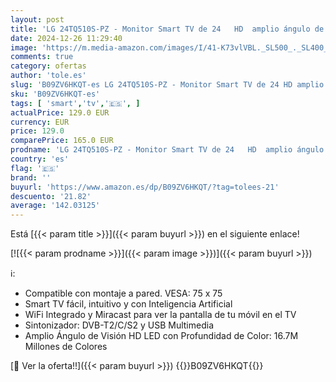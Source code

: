```yaml
---
layout: post
title: 'LG 24TQ510S-PZ - Monitor Smart TV de 24   HD  amplio ángulo de visión  LED con Profundidad de Color  WebOS22  Asistentes de Voz  ThinQ  Google y ALEXA   Compatible con apps de Cloud Gaming: Stadia'
date: 2024-12-26 11:29:40
image: 'https://m.media-amazon.com/images/I/41-K73vlVBL._SL500_._SL400_.jpg'
comments: true
category: ofertas
author: 'tole.es'
slug: 'B09ZV6HKQT-es LG 24TQ510S-PZ - Monitor Smart TV de 24 HD amplio ángulo...'
sku: 'B09ZV6HKQT-es'
tags: [ 'smart','tv','🇪🇸', ]
actualPrice: 129.0 EUR
currency: EUR
price: 129.0
comparePrice: 165.0 EUR
prodname: 'LG 24TQ510S-PZ - Monitor Smart TV de 24   HD  amplio ángulo de visión  LED con Profundidad de Color  WebOS22  Asistentes de Voz  ThinQ  Google y ALEXA   Compatible con apps de Cloud Gaming: Stadia'
country: 'es'
flag: '🇪🇸'
brand: ''
buyurl: 'https://www.amazon.es/dp/B09ZV6HKQT/?tag=tolees-21'
descuento: '21.82'
average: '142.03125'
---
```


Está [{{< param title >}}]({{< param buyurl >}}) en el siguiente enlace!

[![{{< param prodname >}}]({{< param image >}})]({{< param buyurl >}})

ℹ️:

- Compatible con montaje a pared. VESA: 75 x 75
- Smart TV fácil, intuitivo y con Inteligencia Artificial
- WiFi Integrado y Miracast para ver la pantalla de tu móvil en el TV
- Sintonizador: DVB-T2/C/S2 y USB Multimedia
- Amplio Ángulo de Visión HD LED con Profundidad de Color: 16.7M Millones de Colores

[🛒 Ver la oferta!!]({{< param buyurl >}})
{{<world>}}B09ZV6HKQT{{</world>}}
